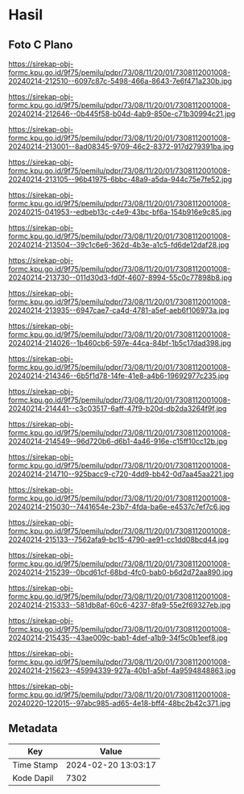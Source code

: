 # Hasil

## Foto C Plano

https://sirekap-obj-formc.kpu.go.id/9f75/pemilu/pdpr/73/08/11/20/01/7308112001008-20240214-212510--6097c87c-5498-466a-8643-7e6f471a230b.jpg

https://sirekap-obj-formc.kpu.go.id/9f75/pemilu/pdpr/73/08/11/20/01/7308112001008-20240214-212646--0b445f58-b04d-4ab9-850e-c71b30994c21.jpg

https://sirekap-obj-formc.kpu.go.id/9f75/pemilu/pdpr/73/08/11/20/01/7308112001008-20240214-213001--8ad08345-9709-46c2-8372-917d279391ba.jpg

https://sirekap-obj-formc.kpu.go.id/9f75/pemilu/pdpr/73/08/11/20/01/7308112001008-20240214-213105--96b41975-6bbc-48a9-a5da-944c75e7fe52.jpg

https://sirekap-obj-formc.kpu.go.id/9f75/pemilu/pdpr/73/08/11/20/01/7308112001008-20240215-041953--edbeb13c-c4e9-43bc-bf6a-154b916e9c85.jpg

https://sirekap-obj-formc.kpu.go.id/9f75/pemilu/pdpr/73/08/11/20/01/7308112001008-20240214-213504--39c1c6e6-362d-4b3e-a1c5-fd6de12daf28.jpg

https://sirekap-obj-formc.kpu.go.id/9f75/pemilu/pdpr/73/08/11/20/01/7308112001008-20240214-213730--011d30d3-fd0f-4607-8994-55c0c77898b8.jpg

https://sirekap-obj-formc.kpu.go.id/9f75/pemilu/pdpr/73/08/11/20/01/7308112001008-20240214-213935--6947cae7-ca4d-4781-a5ef-aeb6f106973a.jpg

https://sirekap-obj-formc.kpu.go.id/9f75/pemilu/pdpr/73/08/11/20/01/7308112001008-20240214-214026--1b460cb6-597e-44ca-84bf-1b5c17dad398.jpg

https://sirekap-obj-formc.kpu.go.id/9f75/pemilu/pdpr/73/08/11/20/01/7308112001008-20240214-214346--6b5f1d78-14fe-41e8-a4b6-19692977c235.jpg

https://sirekap-obj-formc.kpu.go.id/9f75/pemilu/pdpr/73/08/11/20/01/7308112001008-20240214-214441--c3c03517-6aff-47f9-b20d-db2da3264f9f.jpg

https://sirekap-obj-formc.kpu.go.id/9f75/pemilu/pdpr/73/08/11/20/01/7308112001008-20240214-214549--96d720b6-d6b1-4a46-916e-c15ff10cc12b.jpg

https://sirekap-obj-formc.kpu.go.id/9f75/pemilu/pdpr/73/08/11/20/01/7308112001008-20240214-214710--925bacc9-c720-4dd9-bb42-0d7aa45aa221.jpg

https://sirekap-obj-formc.kpu.go.id/9f75/pemilu/pdpr/73/08/11/20/01/7308112001008-20240214-215030--7441654e-23b7-4fda-ba6e-e4537c7ef7c6.jpg

https://sirekap-obj-formc.kpu.go.id/9f75/pemilu/pdpr/73/08/11/20/01/7308112001008-20240214-215133--7562afa9-bc15-4790-ae91-cc1dd08bcd44.jpg

https://sirekap-obj-formc.kpu.go.id/9f75/pemilu/pdpr/73/08/11/20/01/7308112001008-20240214-215239--0bcd61cf-68bd-4fc0-bab0-b6d2d72aa890.jpg

https://sirekap-obj-formc.kpu.go.id/9f75/pemilu/pdpr/73/08/11/20/01/7308112001008-20240214-215333--581db8af-60c6-4237-8fa9-55e2f69327eb.jpg

https://sirekap-obj-formc.kpu.go.id/9f75/pemilu/pdpr/73/08/11/20/01/7308112001008-20240214-215435--43ae009c-bab1-4def-a1b9-34f5c0b1eef8.jpg

https://sirekap-obj-formc.kpu.go.id/9f75/pemilu/pdpr/73/08/11/20/01/7308112001008-20240214-215623--45994339-927a-40b1-a5bf-4a9594848863.jpg

https://sirekap-obj-formc.kpu.go.id/9f75/pemilu/pdpr/73/08/11/20/01/7308112001008-20240220-122015--97abc985-ad65-4e18-bff4-48bc2b42c371.jpg


## Metadata

| Key        | Value               |
| ---------- | ------------------- |
| Time Stamp | 2024-02-20 13:03:17 |
| Kode Dapil | 7302                |



